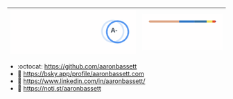 | <picture> <source srcset="./images/stats.svg" media="(prefers-color-scheme: dark)" /> <source srcset="./images/stats-light.svg" media="(prefers-color-scheme: light), (prefers-color-scheme: no-preference)" /> <img src="./images/stats-light.svg" /> </picture> | <picture> <source srcset="./images/langs.svg" media="(prefers-color-scheme: dark)" /> <source srcset="./images/langs-light.svg" media="(prefers-color-scheme: light), (prefers-color-scheme: no-preference)" /> <img src="./images/langs-light.svg" /> </picture> |
| ------------- | ------------- |

- :octocat: https://github.com/aaronbassett
- :butterfly: https://bsky.app/profile/aaronbassett.com
- :briefcase: https://www.linkedin.com/in/aaronbassett/
- :microphone: https://noti.st/aaronbassett

